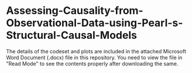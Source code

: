 # Assessing-Causality-from-Observational-Data-using-Pearl-s-Structural-Causal-Models

The details of the codeset and plots are included in the attached Microsoft Word Document (.docx) file in this repository. 
You need to view the file in "Read Mode" to see the contents properly after downloading the same.
